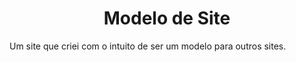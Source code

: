 # <h1 align="center" >Modelo de Site</h1>
<p background-color="#000000" color="#ffffff">Um site que criei com o intuito de ser um modelo para outros sites.</p>
